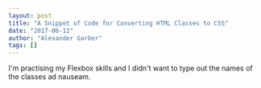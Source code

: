 ```yaml
---
layout: post
title: "A Snippet of Code for Converting HTML Classes to CSS"
date: "2017-06-12"
author: "Alexander Garber"
tags: []
---
```


I'm practising my Flexbox skills and I didn't want to type out the names of the classes ad nauseam.